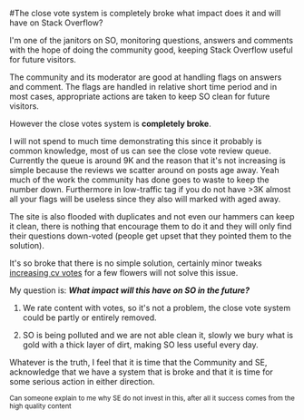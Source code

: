 #The close vote system is completely broke what impact does it and will have on Stack Overflow?

I'm one of the janitors on SO, monitoring questions, answers and comments with the hope of doing the community good, keeping Stack Overflow useful for future visitors. 

The community and its moderator are good at handling flags on answers and comment.  The flags are handled in relative short time period and in most cases, appropriate actions are taken to keep SO clean for future visitors.

However the close votes system is **completely broke**.

I will not spend to much time demonstrating this since it probably is common knowledge, most of us can see the close vote review queue. Currently the queue is around 9K and the reason that it's not increasing is simple because the reviews we scatter around on posts age away. Yeah much of the work the community has done goes to waste to keep the number down. Furthermore in low-traffic tag if you do not have >3K almost all your flags will be useless since they also will marked with aged away.

The site is also flooded with duplicates and not even our hammers can keep it clean, there is nothing that encourage them to do it and
they will only find their questions down-voted (people get upset that they pointed them to the solution). 

It's so broke that there is no simple solution, certainly minor tweaks [increasing cv votes](http://meta.stackoverflow.com/questions/319131/1-2-3-test-let-s-increase-the-number-of-reviews-close-votes-for-science) for a few flowers will not solve this issue.

My question is: ***What impact will this have on SO in the future?***

 1. We rate content with votes, so it's not a problem, the close vote system could be partly or entirely removed.

 2. SO is being polluted and we are not able clean it, slowly we bury what is gold with a thick layer of dirt, making SO less useful every day.

Whatever is the truth, I feel that it is time that the Community and SE, acknowledge that we have a system that is broke and that it is time for some serious action in either direction.

<sup>Can someone explain to me why SE do not invest in this, after all it success comes from the high quality content</sup>
 

